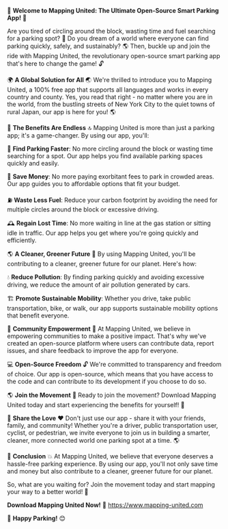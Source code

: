 🚀 **Welcome to Mapping United: The Ultimate Open-Source Smart Parking App! 📍**

Are you tired of circling around the block, wasting time and fuel searching for a parking spot? 🚗 Do you dream of a world where everyone can find parking quickly, safely, and sustainably? 🌎 Then, buckle up and join the ride with Mapping United, the revolutionary open-source smart parking app that's here to change the game! 🔓

🌍 **A Global Solution for All** 🌏
We're thrilled to introduce you to Mapping United, a 100% free app that supports all languages and works in every country and county. Yes, you read that right - no matter where you are in the world, from the bustling streets of New York City to the quiet towns of rural Japan, our app is here for you! 🌎

🚗 **The Benefits Are Endless** 🔝
Mapping United is more than just a parking app; it's a game-changer. By using our app, you'll:

💪 **Find Parking Faster**: No more circling around the block or wasting time searching for a spot. Our app helps you find available parking spaces quickly and easily.

💸 **Save Money**: No more paying exorbitant fees to park in crowded areas. Our app guides you to affordable options that fit your budget.

⛽️ **Waste Less Fuel**: Reduce your carbon footprint by avoiding the need for multiple circles around the block or excessive driving.

🕰️ **Regain Lost Time**: No more waiting in line at the gas station or sitting idle in traffic. Our app helps you get where you're going quickly and efficiently.

🌎 **A Cleaner, Greener Future** 🌟
By using Mapping United, you'll be contributing to a cleaner, greener future for our planet. Here's how:

💧 **Reduce Pollution**: By finding parking quickly and avoiding excessive driving, we reduce the amount of air pollution generated by cars.

🏗️ **Promote Sustainable Mobility**: Whether you drive, take public transportation, bike, or walk, our app supports sustainable mobility options that benefit everyone.

🌈 **Community Empowerment** 💪
At Mapping United, we believe in empowering communities to make a positive impact. That's why we've created an open-source platform where users can contribute data, report issues, and share feedback to improve the app for everyone.

💻 **Open-Source Freedom** 🔓
We're committed to transparency and freedom of choice. Our app is open-source, which means that you have access to the code and can contribute to its development if you choose to do so.

🌎 **Join the Movement** 🚀
Ready to join the movement? Download Mapping United today and start experiencing the benefits for yourself! 📲

💬 **Share the Love** ❤️
Don't just use our app - share it with your friends, family, and community! Whether you're a driver, public transportation user, cyclist, or pedestrian, we invite everyone to join us in building a smarter, cleaner, more connected world one parking spot at a time. 🌎

🌟 **Conclusion** 💥
At Mapping United, we believe that everyone deserves a hassle-free parking experience. By using our app, you'll not only save time and money but also contribute to a cleaner, greener future for our planet.

So, what are you waiting for? Join the movement today and start mapping your way to a better world! 🌟

**Download Mapping United Now!** 📲 https://www.mapping-united.com

🎉 **Happy Parking!** 😊
